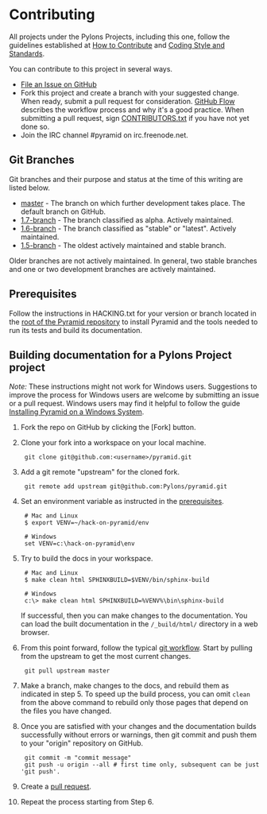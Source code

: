 Contributing
============

All projects under the Pylons Projects, including this one, follow the
guidelines established at [How to
Contribute](http://www.pylonsproject.org/community/how-to-contribute) and
[Coding Style and
Standards](http://docs.pylonsproject.org/en/latest/community/codestyle.html).

You can contribute to this project in several ways.

* [File an Issue on GitHub](https://github.com/Pylons/pyramid/issues)
* Fork this project and create a branch with your suggested change. When ready,
  submit a pull request for consideration. [GitHub
  Flow](https://guides.github.com/introduction/flow/index.html) describes the
  workflow process and why it's a good practice. When submitting a pull
  request, sign
  [CONTRIBUTORS.txt](https://github.com/Pylons/pyramid/blob/master/CONTRIBUTORS.txt)
  if you have not yet done so.
* Join the IRC channel #pyramid on irc.freenode.net.

Git Branches
------------
Git branches and their purpose and status at the time of this writing are
listed below.

* [master](https://github.com/Pylons/pyramid/) - The branch on which further
development takes place. The default branch on GitHub.
* [1.7-branch](https://github.com/Pylons/pyramid/tree/1.7-branch) - The branch
classified as alpha. Actively maintained.
* [1.6-branch](https://github.com/Pylons/pyramid/tree/1.6-branch) - The branch
classified as "stable" or "latest". Actively maintained.
* [1.5-branch](https://github.com/Pylons/pyramid/tree/1.5-branch) - The oldest
actively maintained and stable branch.

Older branches are not actively maintained. In general, two stable branches and
one or two development branches are actively maintained.

Prerequisites
-------------

Follow the instructions in HACKING.txt for your version or branch located in
the [root of the Pyramid repository](https://github.com/Pylons/pyramid/) to
install Pyramid and the tools needed to run its tests and build its
documentation.

Building documentation for a Pylons Project project
---------------------------------------------------

*Note:* These instructions might not work for Windows users. Suggestions to
improve the process for Windows users are welcome by submitting an issue or a
pull request. Windows users may find it helpful to follow the guide [Installing
Pyramid on a Windows
System](http://docs.pylonsproject.org/projects/pyramid/en/latest/narr/install.html#installing-pyramid-on-a-windows-system).

1.  Fork the repo on GitHub by clicking the [Fork] button.
2.  Clone your fork into a workspace on your local machine.

         git clone git@github.com:<username>/pyramid.git

3.  Add a git remote "upstream" for the cloned fork.

         git remote add upstream git@github.com:Pylons/pyramid.git

4.  Set an environment variable as instructed in the
    [prerequisites](https://github.com/Pylons/pyramid/blob/master/HACKING.txt#L55-L58).

         # Mac and Linux
         $ export VENV=~/hack-on-pyramid/env

         # Windows
         set VENV=c:\hack-on-pyramid\env

5.  Try to build the docs in your workspace.

         # Mac and Linux
         $ make clean html SPHINXBUILD=$VENV/bin/sphinx-build

         # Windows
         c:\> make clean html SPHINXBUILD=%VENV%\bin\sphinx-build

     If successful, then you can make changes to the documentation. You can
     load the built documentation in the `/_build/html/` directory in a web
     browser.

6.  From this point forward, follow the typical [git
    workflow](https://help.github.com/articles/what-is-a-good-git-workflow/).
    Start by pulling from the upstream to get the most current changes.

         git pull upstream master

7.  Make a branch, make changes to the docs, and rebuild them as indicated in
    step 5.  To speed up the build process, you can omit `clean` from the above
    command to rebuild only those pages that depend on the files you have
    changed.

8.  Once you are satisfied with your changes and the documentation builds
    successfully without errors or warnings, then git commit and push them to
    your "origin" repository on GitHub.

         git commit -m "commit message"
         git push -u origin --all # first time only, subsequent can be just 'git push'.

9.  Create a [pull request](https://help.github.com/articles/using-pull-requests/).

10.  Repeat the process starting from Step 6.
